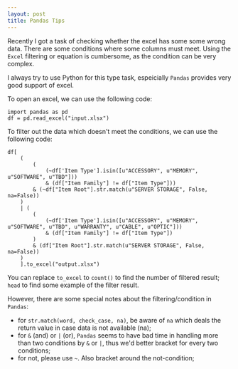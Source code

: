 ```yaml
---
layout: post
title: Pandas Tips
---
```


Recently I got a task of checking whether the excel has some some wrong data. There are some conditions where some columns must meet. Using the `Excel` filtering or equation is cumbersome, as the condition can be very complex.

I always try to use Python for this type task, espeicially `Pandas` provides very good support of excel.

To open an excel, we can use the following code:
```
import pandas as pd
df = pd.read_excel("input.xlsx")
```

To filter out the data which doesn't meet the conditions, we can use the following code:
```
df[
    (
        (
            (~df['Item Type'].isin([u"ACCESSORY", u"MEMORY", u"SOFTWARE", u"TBD"]))
            & (df["Item Family"] != df["Item Type"]))
        & (~df["Item Root"].str.match(u"SERVER STORAGE", False, na=False))
    )
    | (
        (
            (~df['Item Type'].isin([u"ACCESSORY", u"MEMORY", u"SOFTWARE", u"TBD", u"WARRANTY", u"CABLE", u"OPTIC"]))
            & (df["Item Family"] != df["Item Type"])
        )
        & (df["Item Root"].str.match(u"SERVER STORAGE", False, na=False))
    )
    ].to_excel("output.xlsx")
```

You can replace `to_excel` to `count()` to find the number of filtered result; `head` to find some example of the filter result.

However, there are some special notes about the filtering/condition in `Pandas`:

  - for `str.match(word, check_case, na)`, be aware of `na` which deals the return value in case data is not available (na);
  - for `&` (and) or `|` (or), `Pandas` seems to have bad time in handling more than two conditions by `&` or `|`, thus we'd better bracket for every two conditions;
  - for not, please use `~`. Also bracket around the not-condition;
